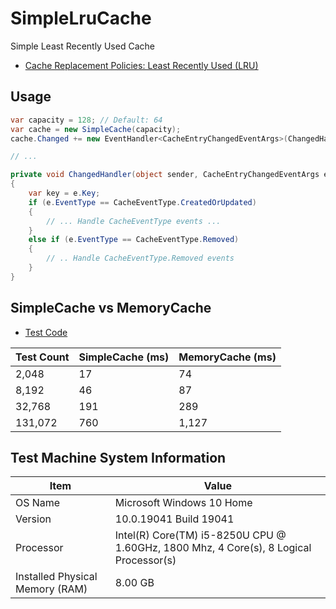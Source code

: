 # SimpleLruCache
Simple Least Recently Used Cache

* [Cache Replacement Policies: Least Recently Used (LRU)](https://en.wikipedia.org/wiki/Cache_replacement_policies#LRU)

## Usage

```csharp
var capacity = 128; // Default: 64
var cache = new SimpleCache(capacity);
cache.Changed += new EventHandler<CacheEntryChangedEventArgs>(ChangedHandler);

// ...

private void ChangedHandler(object sender, CacheEntryChangedEventArgs e)
{
    var key = e.Key;
    if (e.EventType == CacheEventType.CreatedOrUpdated)
    {
        // ... Handle CacheEventType events ...
    }
    else if (e.EventType == CacheEventType.Removed)
    {
        // .. Handle CacheEventType.Removed events
    }
}
```

## SimpleCache vs MemoryCache

* [Test Code](blob/master/SimpleLruCache/Program.cs)

Test Count | SimpleCache (ms) | MemoryCache (ms)
-----------|------------------|-----------------
2,048 | 17 | 74
8,192 | 46 | 87
32,768 | 191 | 289
131,072 | 760 | 1,127

## Test Machine System Information

Item | Value
-----|------
OS Name	| Microsoft Windows 10 Home
Version	| 10.0.19041 Build 19041
Processor |	Intel(R) Core(TM) i5-8250U CPU @ 1.60GHz, 1800 Mhz, 4 Core(s), 8 Logical Processor(s)
Installed Physical Memory (RAM)	| 8.00 GB
